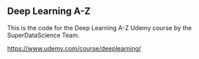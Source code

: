 ## Deep Learning A-Z
This is the code for the Deep Learning A-Z Udemy course by 
the SuperDataScience Team.

https://www.udemy.com/course/deeplearning/